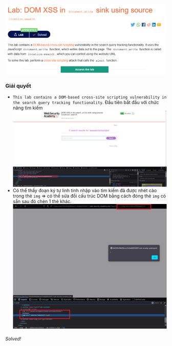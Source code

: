 ![](img/10.png)
### Giải quyết
- `This lab contains a DOM-based cross-site scripting vulnerability in the search query tracking functionality`. Đầu tiên bắt đầu với chức năng tìm kiếm
![](img/11.png)
- Có thể thấy đoạn ký tự linh tinh nhập vào tìm kiếm đã được nhét cào trong thẻ `img` => có thể sửa đổi cấu trúc DOM bằng cách đóng thẻ `img` có sẵn sau đó chèn 1 thẻ khác.
![](img/12.png)
###### Solved!
